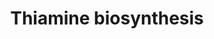 ---
authors:
- Anwesha
- Eweitz
description: This event has been computationally inferred from an event that has been
  demonstrated in another species.<p>The inference is based on Ensembl Compara orthology
  projection. Briefly, reactions for which all involved PhysicalEntities (in input,
  output and catalyst) have a mapped ortholog or paralog are inferred to the other
  species. High-level events are also inferred for these events to allow for easier
  navigation.<p>Details of projection methods and parameters may be found <a href="/projection.html">here.</a><p>  Source:[http://plantreactome.gramene.org/
  Plant Reactome].
last-edited: 2021-05-26
organisms:
- Zea mays
redirect_from:
- /index.php/Pathway:WP3033
- /instance/WP3033
revision: null
schema-jsonld:
- '@context': https://schema.org/
  '@id': https://wikipathways.github.io/pathways/WP3033.html
  '@type': Dataset
  creator:
    '@type': Organization
    name: WikiPathways
  description: This event has been computationally inferred from an event that has
    been demonstrated in another species.<p>The inference is based on Ensembl Compara
    orthology projection. Briefly, reactions for which all involved PhysicalEntities
    (in input, output and catalyst) have a mapped ortholog or paralog are inferred
    to the other species. High-level events are also inferred for these events to
    allow for easier navigation.<p>Details of projection methods and parameters may
    be found <a href="/projection.html">here.</a><p>  Source:[http://plantreactome.gramene.org/
    Plant Reactome].
  keywords:
  - 1-deoxy-D-xylulose
  - 1-deoxy-D-xylulose-5-phosphate
  - 4-amino-5-hydroxymethyl-2-methylpyrimidine-pyrophosphate
  - 4-methyl-5-(beta-hydroxyethyl)thiazole
  - 5-phosphate
  - ADP
  - ATP
  - CO2
  - D-glyceraldehyde-3-phosphate
  - GRMZM2G401934
  - PPi
  - PYR
  - TMP
  - hydroxymethylpyrimidine
  - phosphate
  - synthase
  license: CC0
  name: Thiamine biosynthesis
seo: CreativeWork
title: Thiamine biosynthesis
wpid: WP3033
---